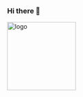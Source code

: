 ### Hi there 👋
<!--
**dollarkillerx/dollarkillerx** is a ✨ _special_ ✨ repository because its `README.md` (this file) appears on your GitHub profile.

Here are some ideas to get you started:

- 🔭 I’m currently working on ...
- 🌱 I’m currently learning ...
- 👯 I’m looking to collaborate on ...
- 🤔 I’m looking for help with ...
- 💬 Ask me about ...
- 📫 How to reach me: ...
- 😄 Pronouns: ...
- ⚡ Fun fact: ...
[![current year commits](https://github-readme-stats.vercel.app/api?username=dollarkillerx&count_private=true&show_icons=true&hide=stars,prs,issues,contribs&hide_title=true&hide_rank=true)](https://github.com/anuraghazra/github-readme-stats)

[![Top Langs](https://github-readme-stats.vercel.app/api/top-langs/?username=dollarkillerx)](https://github.com/anuraghazra/github-readme-stats)
[![dollarkillerx github stats](https://github-readme-stats.vercel.app/api?username=dollarkillerx&count_private=true&show_icons=true&include_all_commits=true)](https://github.com/anuraghazra/github-readme-stats)
-->




<img src="https://github-profile-trophy.vercel.app/?username=dollarkillerx&theme=flat&column=7" alt="logo" height="160" align="center" style="margin: auto; margin-bottom: 20px;" />

